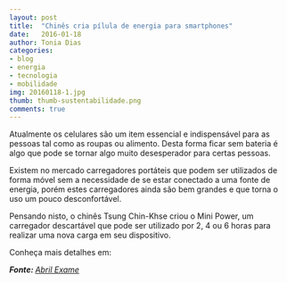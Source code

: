 ```yaml
---
layout: post
title:  "Chinês cria pílula de energia para smartphones"
date:   2016-01-18
author: Tonia Dias
categories: 
- blog
- energia
- tecnologia
- mobilidade
img: 20160118-1.jpg
thumb: thumb-sustentabilidade.png
comments: true
---
```


Atualmente os celulares são um item essencial e indispensável para as pessoas tal como as roupas ou alimento. Desta forma ficar sem bateria é algo que pode se tornar algo muito desesperador para certas pessoas. <!--more-->

Existem no mercado carregadores portáteis que podem ser utilizados de forma móvel sem a necessidade de se estar conectado a uma fonte de energia, porém estes carregadores ainda são bem grandes e que torna o uso um pouco desconfortável. 

Pensando nisto, o chinês Tsung Chin-Khse criou o Mini Power, um carregador descartável que pode ser utilizado por 2, 4 ou 6 horas para realizar uma nova carga em seu dispositivo. 

Conheça mais detalhes em:

<i><b>Fonte: </b><a href="http://exame.abril.com.br/tecnologia/noticias/chines-cria-pilula-de-energia-para-smartphones">Abril Exame</a></i>